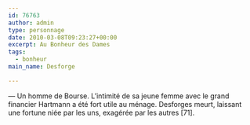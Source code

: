 ```yaml
---
id: 76763
author: admin
type: personnage
date: 2010-03-08T09:23:27+00:00
excerpt: Au Bonheur des Dames
tags:
  - bonheur
main_name: Desforge

---
```

— Un homme de Bourse. L&rsquo;intimité de sa jeune femme avec le grand financier Hartmann a été fort utile au ménage. Desforges meurt, laissant une fortune niée par les uns, exagérée par les autres [71]. 